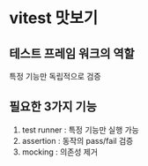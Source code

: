 # vitest 맛보기

## 테스트 프레임 워크의 역할

특정 기능만 독립적으로 검증

## 필요한 3가지 기능

1. test runner : 특정 기능만 실행 가능
2. assertion : 동작의 pass/fail 검증
3. mocking : 의존성 제거
